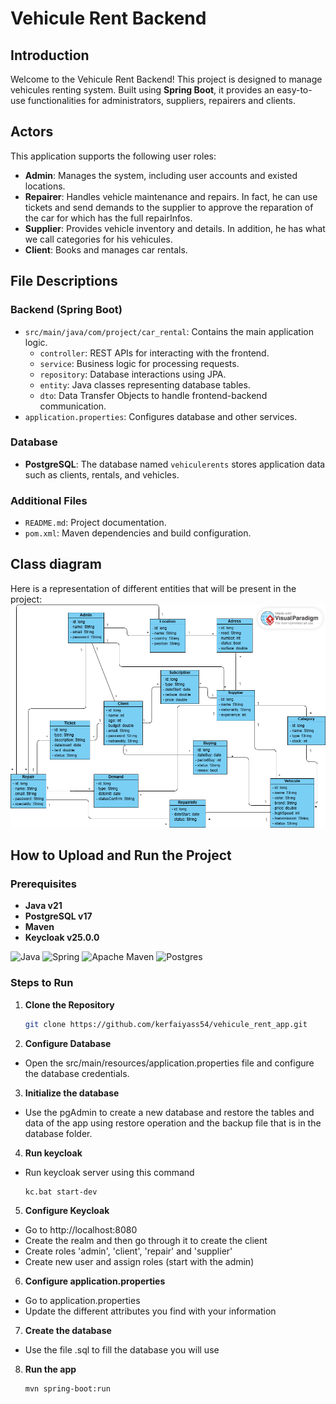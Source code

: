 # Vehicule Rent Backend 

## Introduction
Welcome to the Vehicule Rent Backend! This project is designed to manage vehicules renting system. Built using **Spring Boot**, it provides an easy-to-use functionalities for administrators, suppliers, repairers and clients.

## Actors
This application supports the following user roles:
- **Admin**: Manages the system, including user accounts and existed locations.
- **Repairer**: Handles vehicle maintenance and repairs. In fact, he can use tickets and send demands to the supplier to approve the reparation of the car for which has the full repairInfos.
- **Supplier**: Provides vehicle inventory and details. In addition, he has what we call categories for his vehicules.
- **Client**: Books and manages car rentals.

## File Descriptions

### Backend (Spring Boot)
- `src/main/java/com/project/car_rental`: Contains the main application logic.
  - `controller`: REST APIs for interacting with the frontend.
  - `service`: Business logic for processing requests.
  - `repository`: Database interactions using JPA.
  - `entity`: Java classes representing database tables.
  - `dto`: Data Transfer Objects to handle frontend-backend communication.
- `application.properties`: Configures database and other services.


### Database
- **PostgreSQL**: The database named `vehiculerents` stores application data such as clients, rentals, and vehicles.

### Additional Files
- `README.md`: Project documentation.
- `pom.xml`: Maven dependencies and build configuration.

## Class diagram
Here is a representation of different entities that will be present in the project:
![Alt Text](car_rental/vehicule.png)


## How to Upload and Run the Project

### Prerequisites
- **Java v21**
- **PostgreSQL v17**
- **Maven**
- **Keycloak v25.0.0**
  
![Java](https://img.shields.io/badge/java-%23ED8B00.svg?style=for-the-badge&logo=openjdk&logoColor=white) ![Spring](https://img.shields.io/badge/spring-%236DB33F.svg?style=for-the-badge&logo=spring&logoColor=white) ![Apache Maven](https://img.shields.io/badge/Apache%20Maven-C71A36?style=for-the-badge&logo=Apache%20Maven&logoColor=white) ![Postgres](https://img.shields.io/badge/postgres-%23316192.svg?style=for-the-badge&logo=postgresql&logoColor=white)

### Steps to Run

1. **Clone the Repository**
   ```bash
   git clone https://github.com/kerfaiyass54/vehicule_rent_app.git
   
2. **Configure Database**
- Open the src/main/resources/application.properties file and configure the database credentials.
   
3. **Initialize the database**
- Use the pgAdmin to create a new database and restore the tables and data of the app using restore operation and the backup file that is in the database folder.

4. **Run keycloak**
- Run keycloak server using this command
   ```bash
   kc.bat start-dev
   
5. **Configure Keycloak**
- Go to http://localhost:8080
- Create the realm and then go through it to create the client
- Create roles 'admin', 'client', 'repair' and 'supplier'
- Create new user and assign roles (start with the admin)

6. **Configure application.properties**
- Go to application.properties
- Update the different attributes you find with your information

7. **Create the database**
- Use the file .sql to fill the database you will use

8. **Run the app**
   ```bash
   mvn spring-boot:run
   

